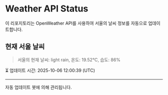 
# Weather API Status

이 리포지토리는 OpenWeather API를 사용하여 서울의 날씨 정보를 자동으로 업데이트합니다.

## 현재 서울 날씨
> 서울의 현재 날씨: light rain, 온도: 19.52°C, 습도: 86%

⏳ 업데이트 시간: 2025-10-06 12:00:39 (UTC)

---
자동 업데이트 봇에 의해 관리됩니다.
